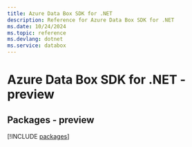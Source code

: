 ```yaml
---
title: Azure Data Box SDK for .NET
description: Reference for Azure Data Box SDK for .NET
ms.date: 10/24/2024
ms.topic: reference
ms.devlang: dotnet
ms.service: databox
---
```

# Azure Data Box SDK for .NET - preview
## Packages - preview
[!INCLUDE [packages](data-box-index.md)]